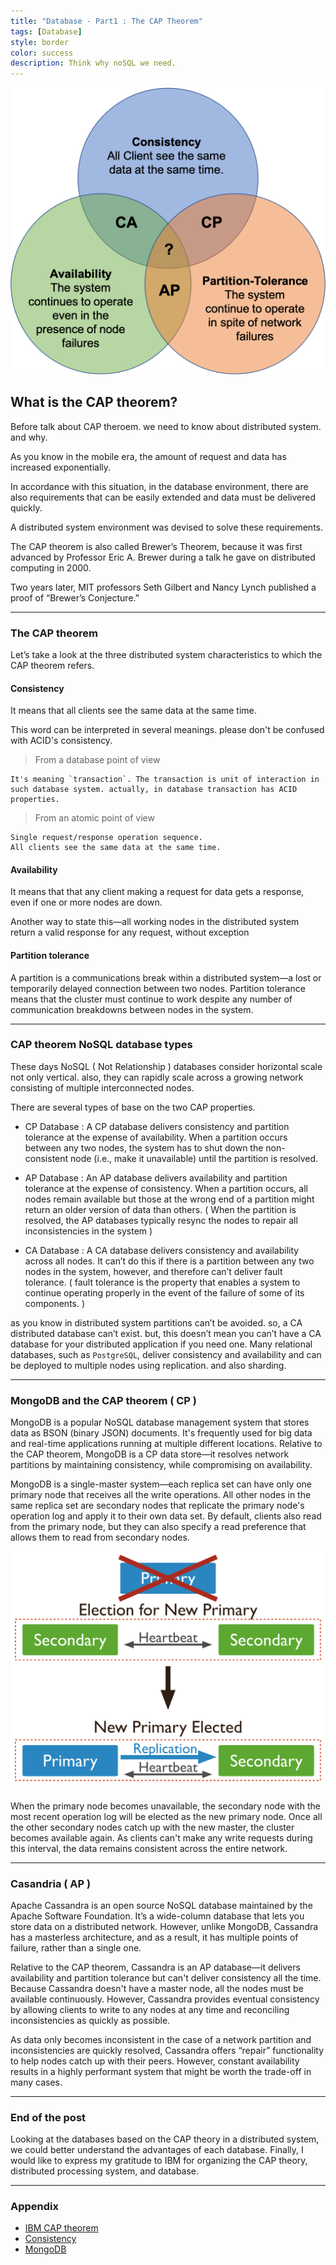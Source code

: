 ```yaml
---
title: "Database - Part1 : The CAP Theorem"
tags: [Database]
style: border
color: success
description: Think why noSQL we need.
---
```


![CAP](/assets/images/blog/2020-12-17-Database-the-cap-theorem/cap.png)

## What is the CAP theorem?

Before talk about CAP theroem. we need to know about distributed system. and why.

As you know in the mobile era, the amount of request and data has increased exponentially.

In accordance with this situation, in the database environment, there are also requirements that can be easily extended and data must be delivered quickly.

A distributed system environment was devised to solve these requirements.

The CAP theorem is also called Brewer’s Theorem, because it was first advanced by Professor Eric A. Brewer during a talk he gave on distributed computing in 2000. 

Two years later, MIT professors Seth Gilbert and Nancy Lynch published a proof of “Brewer’s Conjecture.”

---

### The CAP theorem

Let’s take a look at the three distributed system characteristics to which the CAP theorem refers.

#### Consistency

It means that all clients see the same data at the same time.

This word can be interpreted in several meanings. please don't be confused with ACID's consistency.

> From a database point of view
```
It's meaning `transaction`. The transaction is unit of interaction in such database system. actually, in database transaction has ACID properties.
```
> From an atomic point of view
```
Single request/response operation sequence.
All clients see the same data at the same time.
```

#### Availability

It means that that any client making a request for data gets a response, even if one or more nodes are down.

Another way to state this—all working nodes in the distributed system return a valid response for any request, without exception

#### Partition tolerance

A partition is a communications break within a distributed system—a lost or temporarily delayed connection between two nodes. Partition tolerance means that the cluster must continue to work despite any number of communication breakdowns between nodes in the system.

---

### CAP theorem NoSQL database types

These days NoSQL ( Not Relationship ) databases consider horizontal scale not only vertical. also, they can rapidly scale across a growing network consisting of multiple interconnected nodes.

There are several types of base on the two CAP properties.

- CP Database : A CP database delivers consistency and partition tolerance at the expense of availability. When a partition occurs between any two nodes, the system has to shut down the non-consistent node (i.e., make it unavailable) until the partition is resolved.
  
- AP Database : An AP database delivers availability and partition tolerance at the expense of consistency. When a partition occurs, all nodes remain available but those at the wrong end of a partition might return an older version of data than others. ( When the partition is resolved, the AP databases typically resync the nodes to repair all inconsistencies in the system )

- CA Database : A CA database delivers consistency and availability across all nodes. It can’t do this if there is a partition between any two nodes in the system, however, and therefore can’t deliver fault tolerance. ( fault tolerance is the property that enables a system to continue operating properly in the event of the failure of some of its components. )

as you know in distributed system partitions can’t be avoided. so, a CA distributed database can’t exist. but, this doesn’t mean you can’t have a CA database for your distributed application if you need one. Many relational databases, such as `PostgreSQL`, deliver consistency and availability and can be deployed to multiple nodes using replication. and also sharding.

---

### MongoDB and the CAP theorem ( CP )

MongoDB is a popular NoSQL database management system that stores data as BSON (binary JSON) documents. It's frequently used for big data and real-time applications running at multiple different locations. Relative to the CAP theorem, MongoDB is a CP data store—it resolves network partitions by maintaining consistency, while compromising on availability.

MongoDB is a single-master system—each replica set can have only one primary node that receives all the write operations. All other nodes in the same replica set are secondary nodes that replicate the primary node's operation log and apply it to their own data set. By default, clients also read from the primary node, but they can also specify a read preference that allows them to read from secondary nodes.

![CAP](/assets/images/blog/2020-12-17-Database-the-cap-theorem/mongodb_failover.svg)

When the primary node becomes unavailable, the secondary node with the most recent operation log will be elected as the new primary node. Once all the other secondary nodes catch up with the new master, the cluster becomes available again. As clients can't make any write requests during this interval, the data remains consistent across the entire network.

---

### Casandria ( AP )

Apache Cassandra is an open source NoSQL database maintained by the Apache Software Foundation. It’s a wide-column database that lets you store data on a distributed network. However, unlike MongoDB, Cassandra has a masterless architecture, and as a result, it has multiple points of failure, rather than a single one.

Relative to the CAP theorem, Cassandra is an AP database—it delivers availability and partition tolerance but can't deliver consistency all the time. Because Cassandra doesn't have a master node, all the nodes must be available continuously. However, Cassandra provides eventual consistency by allowing clients to write to any nodes at any time and reconciling inconsistencies as quickly as possible.

As data only becomes inconsistent in the case of a network partition and inconsistencies are quickly resolved, Cassandra offers “repair” functionality to help nodes catch up with their peers. However, constant availability results in a highly performant system that might be worth the trade-off in many cases.

---

### End of the post

Looking at the databases based on the CAP theory in a distributed system, we could better understand the advantages of each database. Finally, I would like to express my gratitude to IBM for organizing the CAP theory, distributed processing system, and database.

---

### Appendix

- [IBM CAP theorem](https://www.ibm.com/cloud/learn/cap-theorem)
- [Consistency](https://en.wikipedia.org/wiki/Consistency_(database_systems))
- [MongoDB](https://docs.mongodb.com/manual/replication/)
